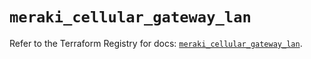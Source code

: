 # `meraki_cellular_gateway_lan`

Refer to the Terraform Registry for docs: [`meraki_cellular_gateway_lan`](https://registry.terraform.io/providers/ciscodevnet/meraki/1.7.1/docs/resources/cellular_gateway_lan).
